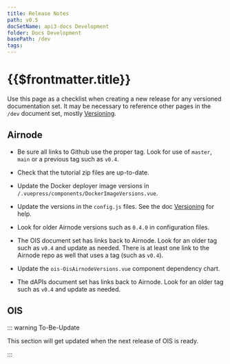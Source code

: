 ```yaml
---
title: Release Notes
path: v0.5
docSetName: api3-docs Development
folder: Docs Development
basePath: /dev
tags:
---
```


# {{$frontmatter.title}}

<TocHeader />
<TOC class="table-of-contents" :include-level="[2,3]" />

Use this page as a checklist when creating a new release for any versioned
documentation set. It may be necessary to reference other pages in the `/dev`
document set, mostly [Versioning](./versioning.md).

## Airnode

- Be sure all links to Github use the proper tag. Look for use of `master`,
  `main` or a previous tag such as `v0.4`.
- Check that the tutorial zip files are up-to-date.

- Update the Docker deployer image versions in
  `/.vuepress/components/DockerImageVersions.vue`.

- Update the versions in the `config.js` files. See the doc
  [Versioning](./versioning.md) for help.

- Look for older Airnode versions such as `0.4.0` in configuration files.

- The OIS document set has links back to Airnode. Look for an older tag such as
  `v0.4` and update as needed. There is at least one link to the Airnode repo as
  well that uses a tag (such as `v0.4`).

- Update the `ois-OisAirnodeVersions.vue` component dependency chart.
- The dAPIs document set has links back to Airnode. Look for an older tag such
  as `v0.4` and update as needed.

## OIS

::: warning To-Be-Update

This section will get updated when the next release of OIS is ready.

:::
